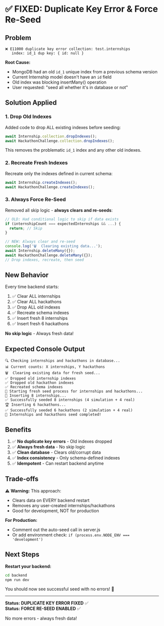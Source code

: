 # ✅ FIXED: Duplicate Key Error & Force Re-Seed

## Problem
```
❌ E11000 duplicate key error collection: test.internships 
   index: id_1 dup key: { id: null }
```

**Root Cause:**
- MongoDB had an old `id_1` unique index from a previous schema version
- Current Internship model doesn't have an `id` field
- Old index was blocking insertMany() operation
- User requested: "seed all whether it's in database or not"

## Solution Applied

### 1. Drop Old Indexes
Added code to drop ALL existing indexes before seeding:
```javascript
await Internship.collection.dropIndexes();
await HackathonChallenge.collection.dropIndexes();
```
This removes the problematic `id_1` index and any other old indexes.

### 2. Recreate Fresh Indexes
Recreate only the indexes defined in current schema:
```javascript
await Internship.createIndexes();
await HackathonChallenge.createIndexes();
```

### 3. Always Force Re-Seed
Removed all skip logic - **always clears and re-seeds**:
```javascript
// OLD: Had conditional logic to skip if data exists
if (internshipCount === expectedInternships && ...) {
  return; // Skip
}

// NEW: Always clear and re-seed
console.log('🗑️  Clearing existing data...');
await Internship.deleteMany({});
await HackathonChallenge.deleteMany({});
// Drop indexes, recreate, then seed
```

## New Behavior

Every time backend starts:
1. ✅ Clear ALL internships
2. ✅ Clear ALL hackathons
3. ✅ Drop ALL old indexes
4. ✅ Recreate schema indexes
5. ✅ Insert fresh 8 internships
6. ✅ Insert fresh 6 hackathons

**No skip logic** - Always fresh data!

## Expected Console Output

```
🔍 Checking internships and hackathons in database...
📊 Current counts: X internships, Y hackathons
🗑️  Clearing existing data for fresh seed...
✅ Dropped old internship indexes
✅ Dropped old hackathon indexes
✅ Recreated schema indexes
🌱 Starting fresh seed process for internships and hackathons...
📝 Inserting 8 internships...
✅ Successfully seeded 8 internships (4 simulation + 4 real)
🏆 Inserting 6 hackathons...
✅ Successfully seeded 6 hackathons (2 simulation + 4 real)
🎉 Internships and hackathons seed completed!
```

## Benefits

1. ✅ **No duplicate key errors** - Old indexes dropped
2. ✅ **Always fresh data** - No skip logic
3. ✅ **Clean database** - Clears old/corrupt data
4. ✅ **Index consistency** - Only schema-defined indexes
5. ✅ **Idempotent** - Can restart backend anytime

## Trade-offs

⚠️ **Warning:** This approach:
- Clears data on EVERY backend restart
- Removes any user-created internships/hackathons
- Good for development, NOT for production

**For Production:**
- Comment out the auto-seed call in server.js
- Or add environment check: `if (process.env.NODE_ENV === 'development')`

## Next Steps

**Restart your backend:**
```bash
cd backend
npm run dev
```

You should now see successful seed with no errors! 🎉

---

**Status: DUPLICATE KEY ERROR FIXED** ✅  
**Status: FORCE RE-SEED ENABLED** ✅

No more errors - always fresh data!
